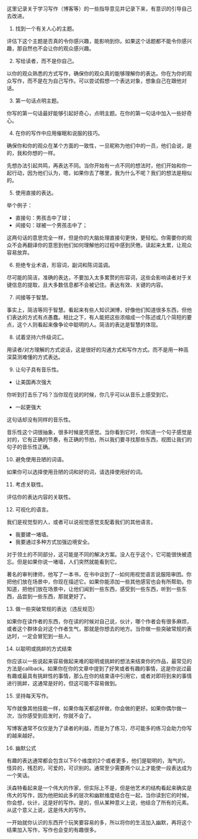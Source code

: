 这里记录关于学习写作（博客等）的一些指导意见并记录下来，有意识的引导自己去改进。

1. 找到一个有关人心的主题。

评估下这个主题是否真的令你感兴趣，能影响到你。如果这个话题都不能令你感兴趣，那自然也不会让你的观众感兴趣。

2. 写给读者，而不是你自己。

以你的观众熟悉的方式写作，确保你的观众真的能够理解你的表达。你在为你的观众写作，而不是在为自己写作。可以尝试假想一个表达对象，想象自己在跟他对话。

3. 第一句话点明主题。

你写的第一句话最好能够引起好奇心，点明主题。在你的第一句话中加入一些好奇心。

4. 在你的写作中应用催眠和说服的技巧。

确保你和你的观众在某个方面的一致性，一旦昵称为他们中的一员，他们会说，是的，我和你想的一样。

先想办法引起共鸣，再表达不同。当你开始有一点不同的想法时，他们开始和你一起行动，因为他们认为，嗯，如果你去了哪里，我为什么不呢？我们的想法是相似的。

5. 使用直接的表达。

举个例子：
- 直接句：男孩击中了球；
- 间接句：球被一个男孩击中了；

这两句话的意思完全一样，但是你的大脑处理直接句更快，更轻松。你需要你的观众不会再翻译你的意思到他们如何理解他的过程中感到厌倦。读起来太累，让观众容易放弃。

6. 拒绝专业术语，形容词，副词和陈词滥调。

尽可能的简洁，准确的表达，不要加入太多累赘的形容词，这些会影响读者对于关键信息的提取，且大多数信息都不会被记住。表达有效、关键的内容。

7. 间接等于智慧。

事实上，简洁等同于智慧。看起来有些人知识渊博，好像他们知道很多东西，但他们表达的方式有点愚蠢。相比之下，有人能把这些浓缩成一个陈述或几个简短的要点，这个人则看起来像争论中聪明的人。简洁的表达是智慧的体现。

8. 试着坚持六件级词汇。

用读者/对方理解的方式说话，这是很好的沟通方式和写作方式。而不是用一种高深莫测难懂的方式表达。

9. 让句子具有音乐性。

- 让美国再次强大

你听到打击乐了吗？当你现在说的时候，你几乎可以从音乐上感受到它。

- 一起更强大

这句话却没有同样的音乐性。

音乐性这个词很抽象，很多时候是凭感觉。当你看到它时，你知道一个句子感觉是对的，它有正确的节奏，有正确的节拍，所以我们要寻找那些东西，视图让我们的句子的音乐性正确。

10. 避免使用丑陋的词语。

如果你可以选择使用丑陋的词和好的词，请选择使用好的词。

11. 考虑关联性。

评估你的表达内容的关联性。

12. 可视化的语言。

我们是视觉型的人，或者可以说视觉感觉支配着我们的其他语言。

- 我要建一堵墙。
- 我要通过多种方式加强边境安全。

对于领土的不同部分，这可能是不同的解决方案。没人在乎这个，它可能很快被遗忘。但是如果你说一堵墙，人们突然就能看到它。

著名的审判律师，他写了一本书，在书中谈到了--如何用视觉语言说服陪审团。你把他们放在场景中，你现在描述它。如果你能添加一些其他感官也会有所帮助。你知道，把他们放在场景中，让他们闻到一些东西，感受到一些东西，听到一些东西，品尝到一些东西，那就更好了。

13. 做一些突破常规的表达（违反规范）

如果你在读作者的东西，你在读的时候对自己说，伙计，哪个作者会有很多麻烦，或者这个群体会对这个作者生气，那就是你想去的地方。当你做一些突破常规的表达时，一定会冒犯到一些人。

14. 以聪明或挑衅的方式结束

你应该以一些说起来容易做起来难的聪明或挑衅的想法来结束你的作品，最常见的方法是callback。如果你在你的文章中提到了好笑或者有趣的事情，这是你说过最有趣或最具有挑衅性的事情，那么在你的结束语中引用它，或者对即将到来的事情进行挑衅，这通常是好的，但这可能不容易做到。

15. 坚持每天写作。

写作就像其他技能一样，如果你每天都这样做，你会做的更好。如果你偶尔做一次，当你感受到启发时，你就不会了。

写博客通常不仅仅是为了读者的利益，而是为了练习，尽可能多的练习会助力你写的越来越好。

16. 幽默公式

有趣的表达通常都会包含以下6个维度的2个或者更多，他们是聪明的，淘气的，怪异的，残忍的，可爱的，可识别的。通常至少需要两个以上才能使一段表达成为一个笑话。

沃森特看起来是一个伟大的作家，但实际上不是，但是他艺术的结构看起来确实是伟大的写作，因为他把如此多的层次和幽默维度结合在一起，当你读到它的时候，你会想，伙计，这是好的写作。是的，但从某种意义上说，他结合了所有的元素。从这个意义上说，这是伟大的写作。

一开始就你认识的东西开个玩笑要容易的多，所以将你的生活加入幽默，再将这个结果加入写作，写作也会变的有趣很多。